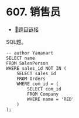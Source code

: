 # 607. 销售员

- [🔗题目链接](https://leetcode-cn.com/problems/sales-person/)

SQL题。

```mysql
-- author Yananart
SELECT name
FROM SalesPerson
WHERE sales_id NOT IN (
    SELECT sales_id
    FROM Orders
    WHERE com_id = (
        SELECT com_id
        FROM Company
        WHERE name = 'RED'
    )
);
```